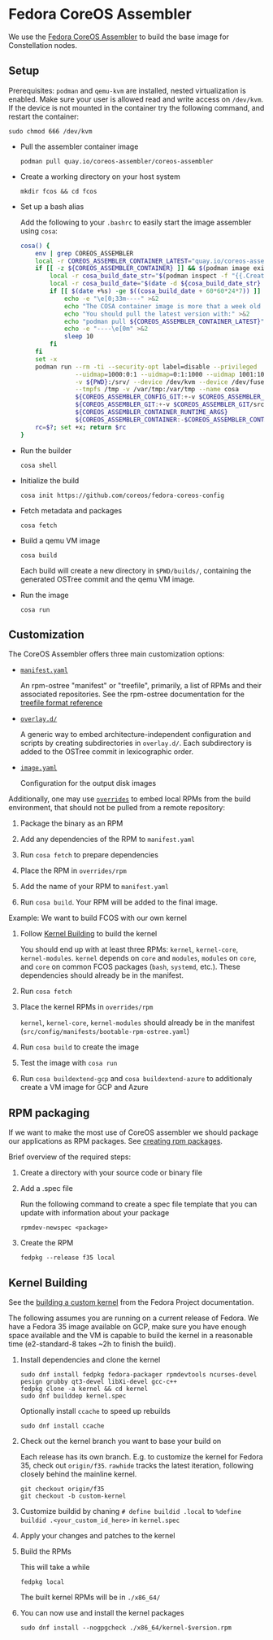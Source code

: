 # Fedora CoreOS Assembler

We use the [Fedora CoreOS Assembler](https://coreos.github.io/coreos-assembler/) to build the base image for Constellation nodes.

## Setup

Prerequisites: `podman` and `qemu-kvm` are installed, nested virtualization is enabled.
Make sure your user is allowed read and write access on `/dev/kvm`.
If the device is not mounted in the container try the following command, and restart the container:
``` shell
sudo chmod 666 /dev/kvm
```

* Pull the assembler container image

    ``` shell
    podman pull quay.io/coreos-assembler/coreos-assembler
    ```

* Create a working directory on your host system

    ``` shell
    mkdir fcos && cd fcos
    ```

* Set up a bash alias

    Add the following to your `.bashrc` to easily start the image assembler using `cosa`:
    ``` bash
    cosa() {
        env | grep COREOS_ASSEMBLER
        local -r COREOS_ASSEMBLER_CONTAINER_LATEST="quay.io/coreos-assembler/coreos-assembler:latest"
        if [[ -z ${COREOS_ASSEMBLER_CONTAINER} ]] && $(podman image exists ${COREOS_ASSEMBLER_CONTAINER_LATEST}); then
            local -r cosa_build_date_str="$(podman inspect -f "{{.Created}}" ${COREOS_ASSEMBLER_CONTAINER_LATEST} | awk '{print $1}')"
            local -r cosa_build_date="$(date -d ${cosa_build_date_str} +%s)"
            if [[ $(date +%s) -ge $((cosa_build_date + 60*60*24*7)) ]] ; then
                echo -e "\e[0;33m----" >&2
                echo "The COSA container image is more that a week old and likely outdated." >&2
                echo "You should pull the latest version with:" >&2
                echo "podman pull ${COREOS_ASSEMBLER_CONTAINER_LATEST}" >&2
                echo -e "----\e[0m" >&2
                sleep 10
            fi
        fi
        set -x
        podman run --rm -ti --security-opt label=disable --privileged                                    \
                   --uidmap=1000:0:1 --uidmap=0:1:1000 --uidmap 1001:1001:64536                          \
                   -v ${PWD}:/srv/ --device /dev/kvm --device /dev/fuse                                  \
                   --tmpfs /tmp -v /var/tmp:/var/tmp --name cosa                                         \
                   ${COREOS_ASSEMBLER_CONFIG_GIT:+-v $COREOS_ASSEMBLER_CONFIG_GIT:/srv/src/config/:ro}   \
                   ${COREOS_ASSEMBLER_GIT:+-v $COREOS_ASSEMBLER_GIT/src/:/usr/lib/coreos-assembler/:ro}  \
                   ${COREOS_ASSEMBLER_CONTAINER_RUNTIME_ARGS}                                            \
                   ${COREOS_ASSEMBLER_CONTAINER:-$COREOS_ASSEMBLER_CONTAINER_LATEST} "$@"
        rc=$?; set +x; return $rc
    }
    ```

* Run the builder

    ``` shell
    cosa shell
    ```

* Initialize the build

    ``` shell
    cosa init https://github.com/coreos/fedora-coreos-config
    ```

* Fetch metadata and packages

    ``` shell
    cosa fetch
    ```

* Build a qemu VM image

    ``` shell
    cosa build
    ```

    Each build will create a new directory in `$PWD/builds/`, containing the generated OSTree commit and the qemu VM image.

* Run the image

    ``` shell
    cosa run
    ```

## Customization

The CoreOS Assembler offers three main customization options:
* [`manifest.yaml`](https://coreos.github.io/coreos-assembler/working/#manifestyaml)

    An rpm-ostree "manifest" or "treefile", primarily, a list of RPMs and their associated repositories.
    See the rpm-ostree documentation for the [treefile format reference](https://coreos.github.io/rpm-ostree/treefile/)

* [`overlay.d/`](https://coreos.github.io/coreos-assembler/working/#overlayd)

    A generic way to embed architecture-independent configuration and scripts by creating subdirectories in `overlay.d/`.
    Each subdirectory is added to the OSTree commit in lexicographic order.

* [`image.yaml`](https://coreos.github.io/coreos-assembler/working/#imageyaml)

    Configuration for the output disk images

Additionally, one may use [`overrides`](https://coreos.github.io/coreos-assembler/working/#using-overrides) to embed local RPMs from the build environment, that should not be pulled from a remote repository:

1. Package the binary as an RPM

2. Add any dependencies of the RPM to `manifest.yaml`

3. Run `cosa fetch` to prepare dependencies

4. Place the RPM in `overrides/rpm`

5. Add the name of your RPM to `manifest.yaml`

6. Run `cosa build`. Your RPM will be added to the final image.


Example: We want to build FCOS with our own kernel

1. Follow [Kernel Building](#kernel-building) to build the kernel

    You should end up with at least three RPMs: `kernel`, `kernel-core`, `kernel-modules`.
    `kernel` depends on `core` and `modules`, `modules` on `core`, and `core` on common FCOS packages (`bash`, `systemd`, etc.).
    These dependencies should already be in the manifest.

2. Run `cosa fetch`

3. Place the kernel RPMs in `overrides/rpm`

    `kernel`, `kernel-core`, `kernel-modules` should already be in the manifest (`src/config/manifests/bootable-rpm-ostree.yaml`)

4. Run `cosa build` to create the image

5. Test the image with `cosa run`

6. Run `cosa buildextend-gcp` and `cosa buildextend-azure` to additionaly create a VM image for GCP and Azure

## RPM packaging

If we want to make the most use of CoreOS assembler we should package our applications as RPM packages.
See [creating rpm packages](https://docs.fedoraproject.org/en-US/quick-docs/creating-rpm-packages/).

Brief overview of the required steps:

1. Create a directory with your source code or binary file

2. Add a <package>.spec file

    Run the following command to create a spec file template that you can update with information about your package
    ``` shell
    rpmdev-newspec <package>
    ```

3. Create the RPM

    ``` shell
    fedpkg --release f35 local
    ```

## Kernel Building

See the [building a custom kernel](https://docs.fedoraproject.org/en-US/quick-docs/kernel/build-custom-kernel/) from the Fedora Project documentation.

The following assumes you are running on a current release of Fedora.
We have a Fedora 35 image available on GCP, make sure you have enough space available and the VM is capable to build the kernel in a reasonable time (e2-standard-8 takes ~2h to finish the build).

1. Install dependencies and clone the kernel

    ``` shell
    sudo dnf install fedpkg fedora-packager rpmdevtools ncurses-devel pesign grubby qt3-devel libXi-devel gcc-c++
    fedpkg clone -a kernel && cd kernel
    sudo dnf builddep kernel.spec
    ```

    Optionally install `ccache` to speed up rebuilds
    ``` shell
    sudo dnf install ccache
    ```

2. Check out the kernel branch you want to base your build on

    Each release has its own branch. E.g. to customize the kernel for Fedora 35, check out `origin/f35`. `rawhide` tracks the latest iteration, following closely behind the mainline kernel.
    ``` shell
    git checkout origin/f35
    git checkout -b custom-kernel
    ```

3. Customize buildid by chaning `# define buildid .local` to `%define buildid .<your_custom_id_here>` in `kernel.spec`

4. Apply your changes and patches to the kernel

5. Build the RPMs

    This will take a while
    ``` shell
    fedpkg local
    ```
    The built kernel RPMs will be in `./x86_64/`

6. You can now use and install the kernel packages

    ``` shell
    sudo dnf install --nogpgcheck ./x86_64/kernel-$version.rpm
    ```

